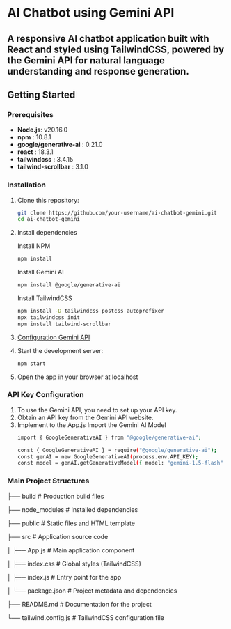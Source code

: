 # AI Chatbot using Gemini API

A responsive AI chatbot application built with **React** and styled using **TailwindCSS**, powered by the **Gemini API** for natural language understanding and response generation.
---

## Getting Started

### Prerequisites

- **Node.js**: v20.16.0
- **npm** : 10.8.1
- **google/generative-ai** : 0.21.0
- **react** : 18.3.1
- **tailwindcss** : 3.4.15
- **tailwind-scrollbar** : 3.1.0

### Installation

1. Clone this repository:
   ```bash
   git clone https://github.com/your-username/ai-chatbot-gemini.git
   cd ai-chatbot-gemini
2. Install dependencies

   Install NPM
   ```bash
   npm install
   ```
   Install Gemini AI
   ```bash
   npm install @google/generative-ai
   ```
   Install TailwindCSS
   ```bash
   npm install -D tailwindcss postcss autoprefixer
   npx tailwindcss init
   npm install tailwind-scrollbar
   
4. [Configuration Gemini API ](#API-Key-Configuration)
5. Start the development server:
   ```bash
   npm start
6. Open the app in your browser at localhost

### API Key Configuration
1. To use the Gemini API, you need to set up your API key.
2. Obtain an API key from the Gemini API website.
3. Implement to the App.js
  Import the Gemini AI Model
   ```bash
   import { GoogleGenerativeAI } from "@google/generative-ai";
   ```
   ```bash
   const { GoogleGenerativeAI } = require("@google/generative-ai");
   const genAI = new GoogleGenerativeAI(process.env.API_KEY);
   const model = genAI.getGenerativeModel({ model: "gemini-1.5-flash" });

### Main Project Structures
├── build # Production build files 

├── node_modules # Installed dependencies

├── public # Static files and HTML template

├── src # Application source code

│   ├── App.js # Main application component

│   ├── index.css # Global styles (TailwindCSS)

│   ├── index.js # Entry point for the app

│   └── package.json # Project metadata and dependencies

├── README.md # Documentation for the project

└── tailwind.config.js # TailwindCSS configuration file
